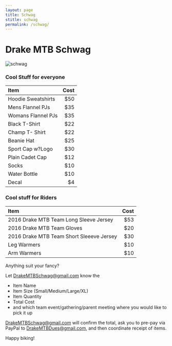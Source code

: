 ```yaml
---
layout: page
title: Schwag
stitle: schwag
permalink: /schwag/
---
```


# Drake MTB Schwag

![schwag]({{site.baseurl}}/images/schwag.jpg)

### Cool Stuff for everyone

| Item   | Cost |
|:--|--:|
|Hoodie Sweatshirts|	$50|
|Mens Flannel PJs|	$35|
|Womans Flannel PJs|	$35|
|Black T-Shirt|	$22|
|Champ T- Shirt|	$22|
|Beanie Hat	|$25|
|Sport Cap w?Logo|	$30|
|Plain Cadet Cap|	$12|
|Socks	|$10|
|Water Bottle|	$10|
|Decal	|$4|

### Cool stuff for Riders

| Item   | Cost |
|:--|--:|
|2016 Drake MTB Team Long Sleeve Jersey |	$53 |
|2016 Drake MTB Team Gloves |	$20 |
|2016 Drake MTB Team Short Sleeeve Jersey	| $30 |
|Leg Warmers	| $10 |
|Arm Warmers	| $10 |

Anything suit your fancy?

Let <DrakeMTBSchwag@gmail.com> know the

* Item Name
* Item Size (Small/Medium/Large/XL)
* Item Quantity
* Total Cost
* and which team event/gathering/parent meeting where you would like to pick it up

<DrakeMTBSchwag@gmail.com> will confirm the total, ask you to pre-pay via PayPal to <DrakeMTBDues@gmail.com>, and then coordinate receipt of items.

Happy biking!
